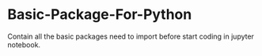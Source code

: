 # Basic-Package-For-Python
Contain all the basic packages need to import before start coding in jupyter notebook.
